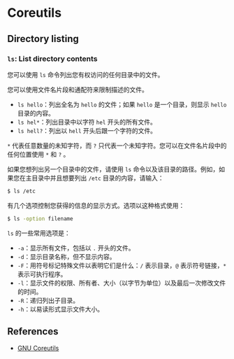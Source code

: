 # Coreutils

## Directory listing

### `ls`: List directory contents

您可以使用 `ls` 命令列出您有权访问的任何目录中的文件。

您可以使用文件名片段和通配符来限制描述的文件。

- `ls hello`：列出全名为 `hello` 的文件；如果 `hello` 是一个目录，则显示 `hello` 目录的内容。
- `ls hel*`：列出目录中以字符 `hel` 开头的所有文件。
- `ls hell?`：列出以 `hell` 开头后跟一个字符的文件。

`*` 代表任意数量的未知字符，而 `?` 只代表一个未知字符。您可以在文件名片段中的任何位置使用 `*` 和 `?` 。

如果您想列出另一个目录中的文件，请使用 `ls` 命令以及该目录的路径。例如，如果您在主目录中并且想要列出 `/etc` 目录的内容，请输入：

```sh
$ ls /etc
```

有几个选项控制您获得的信息的显示方式。选项以这种格式使用：

```sh
$ ls -option filename
```

`ls` 的一些常用选项是：

- `-a`：显示所有文件，包括以 `.` 开头的文件。
- `-d`：显示目录名称，但不显示内容。
- `-F`：用符号标记特殊文件以表明它们是什么：`/` 表示目录，`@` 表示符号链接，`*` 表示可执行程序。
- `-l`：显示文件的权限、所有者、大小（以字节为单位）以及最后一次修改文件的时间。
- `-R`：递归列出子目录。
- `-h`：以易读形式显示文件大小。

## References

- [GNU Coreutils](https://www.gnu.org/software/coreutils/manual/html_node/index.html)

